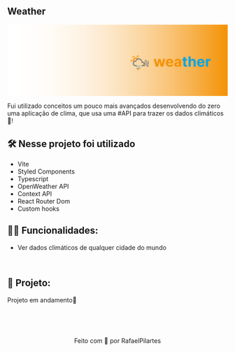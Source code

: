 ## Weather

<img src="https://raw.githubusercontent.com/RafaelPilartes/web-weather-ts/main/public/CoverWeather.png" align="center" />

Fui utilizado conceitos um pouco mais avançados desenvolvendo do zero uma aplicação de clima, que usa uma #API para trazer os dados climáticos 🔅!

## 🛠️ Nesse projeto foi utilizado

- Vite
- Styled Components
- Typescript
- OpenWeather API
- Context API
- React Router Dom
- Custom hooks

## 👨‍💻 Funcionalidades:

- Ver dados climáticos de qualquer cidade do mundo

<br />

## 🚧 Projeto:

Projeto em andamento🔨

<br />

&nbsp;

<p align="center">Feito com 💙 por RafaelPilartes</p>
